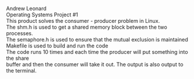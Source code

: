 Andrew Leonard <br>
Operating Systems Project #1 <br>
This product solves the consumer - producer problem in Linux. <br>
The shm.h is used to get a shared memory block between the two processes. <br>
The semaphore.h is used to ensure that the mutual exclusion is maintained <br>
Makefile is used to build and run the code <br>
The code runs 10 times and each time the producer will put something into the share <br>
buffer and then the consumer will take it out. The output is also output to the terminal.